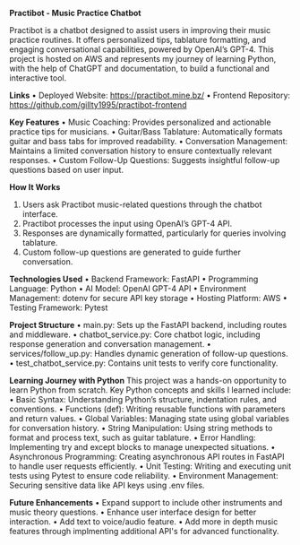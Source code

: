 **Practibot - Music Practice Chatbot**

Practibot is a chatbot designed to assist users in improving their music practice routines. It offers personalized tips, tablature formatting, and engaging conversational capabilities, powered by OpenAI’s GPT-4. This project is hosted on AWS and represents my journey of learning Python, with the help of ChatGPT and documentation, to build a functional and interactive tool.

**Links**
• Deployed Website: https://practibot.mine.bz/
• Frontend Repository: https://github.com/gillty1995/practibot-frontend

**Key Features**
• Music Coaching: Provides personalized and actionable practice tips for musicians.
• Guitar/Bass Tablature: Automatically formats guitar and bass tabs for improved readability.
• Conversation Management: Maintains a limited conversation history to ensure contextually relevant responses.
• Custom Follow-Up Questions: Suggests insightful follow-up questions based on user input.

**How It Works**

1. Users ask Practibot music-related questions through the chatbot interface.
2. Practibot processes the input using OpenAI’s GPT-4 API.
3. Responses are dynamically formatted, particularly for queries involving tablature.
4. Custom follow-up questions are generated to guide further conversation.

**Technologies Used**
• Backend Framework: FastAPI
• Programming Language: Python
• AI Model: OpenAI GPT-4 API
• Environment Management: dotenv for secure API key storage
• Hosting Platform: AWS
• Testing Framework: Pytest

**Project Structure**
• main.py: Sets up the FastAPI backend, including routes and middleware.
• chatbot_service.py: Core chatbot logic, including response generation and conversation management.
• services/follow_up.py: Handles dynamic generation of follow-up questions.
• test_chatbot_service.py: Contains unit tests to verify core functionality.

**Learning Journey with Python**
This project was a hands-on opportunity to learn Python from scratch. Key Python concepts and skills I learned include:
• Basic Syntax: Understanding Python’s structure, indentation rules, and conventions.
• Functions (def): Writing reusable functions with parameters and return values.
• Global Variables: Managing state using global variables for conversation history.
• String Manipulation: Using string methods to format and process text, such as guitar tablature.
• Error Handling: Implementing try and except blocks to manage unexpected situations.
• Asynchronous Programming: Creating asynchronous API routes in FastAPI to handle user requests efficiently.
• Unit Testing: Writing and executing unit tests using Pytest to ensure code reliability.
• Environment Management: Securing sensitive data like API keys using .env files.

**Future Enhancements**
• Expand support to include other instruments and music theory questions.
• Enhance user interface design for better interaction.
• Add text to voice/audio feature.
• Add more in depth music features through implmenting additional API's for advanced functionality.
